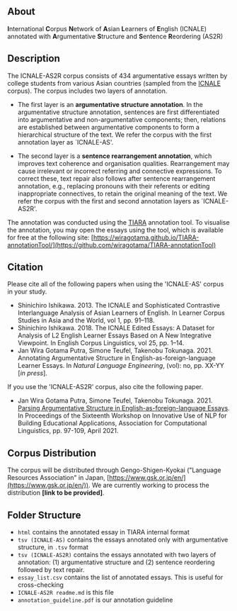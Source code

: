 ## About
**I**nternational **C**orpus **N**etwork of **A**sian **L**earners of **E**nglish (ICNALE) annotated with **A**rgumentative **S**tructure and **S**entence **R**eordering (AS2R)

## Description
The ICNALE-AS2R corpus consists of 434 argumentative essays written by college students from various Asian countries (sampled from the [ICNALE](http://language.sakura.ne.jp/icnale/) corpus). The corpus includes two layers of annotation. 

- The first layer is an **argumentative structure annotation**. In the argumentative structure annotation, sentences are first differentiated into argumentative and non-argumentative components; then, relations are established between argumentative components to form a hierarchical structure of the text. We refer the corpus with the first annotation layer as `ICNALE-AS'.

- The second layer is a **sentence rearrangement annotation**, which improves text coherence and organisation qualities. Rearrangement may cause irrelevant or incorrect referring and connective expressions. To correct these, text repair also follows after sentence rearrangement annotation, e.g., replacing pronouns with their referents or editing inappropriate connectives, to retain the original meaning of the text. We refer the corpus with the first and second annotation layers as `ICNALE-AS2R'.

The annotation was conducted using the [TIARA](https://github.com/wiragotama/TIARA-annotationTool) annotation tool. To visualise the annotation, you may open the essays using the tool, which is available for free at the following site:
[https://wiragotama.github.io/TIARA-annotationTool/](https://github.com/wiragotama/TIARA-annotationTool)

## Citation
Please cite all of the following papers when using the 'ICNALE-AS' corpus in your study.

- Shinichiro Ishikawa. 2013. The ICNALE and Sophisticated Contrastive Interlanguage Analysis of Asian Learners of English. In Learner Corpus Studies in Asia and the World, vol 1, pp. 91–118.
- Shinichiro Ishikawa. 2018. The ICNALE Edited Essays: A Dataset for Analysis of L2 English Learner Essays Based on A New Integrative Viewpoint. In English Corpus Linguistics, vol 25, pp. 1–14.
- Jan Wira Gotama Putra, Simone Teufel, Takenobu Tokunaga. 2021. Annotating Argumentative Structure in English-as-foreign-language Learner Essays. In *Natural Language Engineering*, (vol): no, pp. XX-YY [*in press*].

If you use the 'ICNALE-AS2R' corpus, also cite the following paper.

- Jan Wira Gotama Putra, Simone Teufel, Takenobu Tokunaga. 2021. [Parsing Argumentative Structure in English-as-foreign-language Essays](https://www.aclweb.org/anthology/2021.bea-1.10/). In Proceedings of the Sixteenth Workshop on Innovative Use of NLP for Building Educational Applications, Association for Computational Linguistics, pp. 97-109, April 2021. 

## Corpus Distribution
The corpus will be distributed through Gengo-Shigen-Kyokai ("Language Resources Association" in Japan, [https://www.gsk.or.jp/en/](https://www.gsk.or.jp/en/)). We are currently working to process the distribution **[link to be provided]**. 

## Folder Structure
- ```html``` contains the annotated essay in TIARA internal format
- ```tsv (ICNALE-AS)``` contains the essays annotated only with argumentative structure, in ```.tsv``` format
- ```tsv (ICNALE-AS2R)``` contains the essays annotated with two layers of annotation: (1) argumentative structure and (2) sentence reordering followed by text repair. 
- ```essay_list.csv``` contains the list of annotated essays. This is useful for cross-checking
- ```ICNALE-AS2R readme.md``` is this file
- ```annotation_guideline.pdf``` is our annotation guideline

